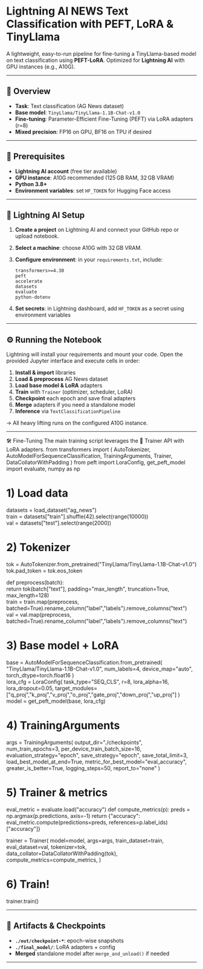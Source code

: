 # Lightning AI NEWS Text Classification with PEFT, LoRA & TinyLlama

A lightweight, easy-to-run pipeline for fine-tuning a TinyLlama-based model on text classification using **PEFT-LoRA**. Optimized for **Lightning AI** with GPU instances (e.g., A10G).

---

## 🎯 Overview

* **Task**: Text classification (AG News dataset)
* **Base model**: `TinyLlama/TinyLlama-1.1B-Chat-v1.0`
* **Fine-tuning**: Parameter-Efficient Fine-Tuning (PEFT) via LoRA adapters (r=8)
* **Mixed precision**: FP16 on GPU, BF16 on TPU if desired

---

## 🔧 Prerequisites

* **Lightning AI account** (free tier available)
* **GPU instance**: A10G recommended (125 GB RAM, 32 GB VRAM)
* **Python 3.8+**
* **Environment variables**: set `HF_TOKEN` for Hugging Face access

---

## 🚀 Lightning AI Setup

1. **Create a project** on Lightning AI and connect your GitHub repo or upload notebook.

2. **Select a machine**: choose A10G with 32 GB VRAM.

3. **Configure environment**: in your `requirements.txt`, include:

   ```text
   transformers>=4.30
   peft
   accelerate
   datasets
   evaluate
   python-dotenv
   ```

4. **Set secrets**: in Lightning dashboard, add `HF_TOKEN` as a secret using environment variables

---

## ⚙️ Running the Notebook

Lightning will install your requirements and mount your code. Open the provided Jupyter interface and execute cells in order:

1. **Install & import** libraries
2. **Load & preprocess** AG News dataset
3. **Load base model & LoRA** adapters
4. **Train** with `Trainer` (optimizer, scheduler, LoRA)
5. **Checkpoint** each epoch and save final adapters
6. **Merge** adapters if you need a standalone model
7. **Inference** via `TextClassificationPipeline`

→ All heavy lifting runs on the configured A10G instance.

---
🛠 Fine-Tuning
The main training script leverages the 🤗 Trainer API with LoRA adapters.
from transformers import (
    AutoTokenizer, AutoModelForSequenceClassification,
    TrainingArguments, Trainer, DataCollatorWithPadding
)
from peft import LoraConfig, get_peft_model
import evaluate, numpy as np

# 1) Load data
datasets = load_dataset("ag_news") <br>
train = datasets["train"].shuffle(42).select(range(10000))<br>
val   = datasets["test"].select(range(2000))

# 2) Tokenizer
tok = AutoTokenizer.from_pretrained("TinyLlama/TinyLlama-1.1B-Chat-v1.0")<br>
tok.pad_token = tok.eos_token

def preprocess(batch):<br>
    return tok(batch["text"], padding="max_length", truncation=True, max_length=128)<br>
train = train.map(preprocess, batched=True).rename_column("label","labels").remove_columns("text")<br>
val   = val.map(preprocess, batched=True).rename_column("label","labels").remove_columns("text")<br>

# 3) Base model + LoRA
base = AutoModelForSequenceClassification.from_pretrained(
    "TinyLlama/TinyLlama-1.1B-Chat-v1.0", num_labels=4,
    device_map="auto", torch_dtype=torch.float16
)<br>
lora_cfg = LoraConfig(
    task_type="SEQ_CLS", r=8, lora_alpha=16, lora_dropout=0.05,
    target_modules=["q_proj","k_proj","v_proj","o_proj","gate_proj","down_proj","up_proj"]
)<br>
model = get_peft_model(base, lora_cfg)<br>

# 4) TrainingArguments
args = TrainingArguments(
    output_dir="./checkpoints",
    num_train_epochs=3,
    per_device_train_batch_size=16,
    evaluation_strategy="epoch",
    save_strategy="epoch",
    save_total_limit=3,
    load_best_model_at_end=True,
    metric_for_best_model="eval_accuracy",
    greater_is_better=True,
    logging_steps=50,
    report_to="none"
)

# 5) Trainer & metrics
eval_metric = evaluate.load("accuracy")
def compute_metrics(p):
    preds = np.argmax(p.predictions, axis=-1)
    return {"accuracy": eval_metric.compute(predictions=preds, references=p.label_ids)["accuracy"]}

trainer = Trainer(
    model=model,
    args=args,
    train_dataset=train,
    eval_dataset=val,
    tokenizer=tok,
    data_collator=DataCollatorWithPadding(tok),
    compute_metrics=compute_metrics,
)

# 6) Train!
trainer.train()

---

## 📂 Artifacts & Checkpoints

* **`./out/checkpoint-*`**: epoch-wise snapshots
* **`./final_model/`**: LoRA adapters + config
* **Merged** standalone model after `merge_and_unload()` if needed

---
